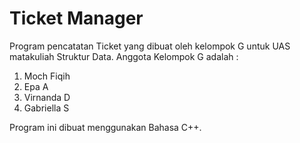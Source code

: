 # Ticket Manager
Program pencatatan Ticket yang dibuat oleh kelompok G untuk UAS matakuliah Struktur Data.
Anggota Kelompok G adalah :
1. Moch Fiqih
2. Epa A
3. Virnanda D
4. Gabriella S

Program ini dibuat menggunakan Bahasa C++.
